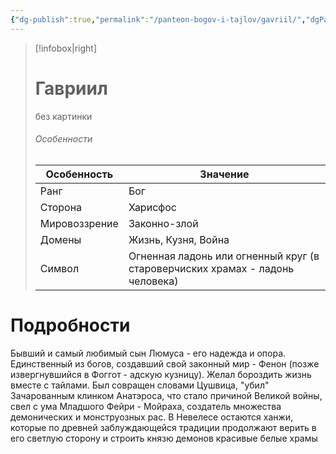 ```yaml
---
{"dg-publish":true,"permalink":"/panteon-bogov-i-tajlov/gavriil/","dgPassFrontmatter":true}
---
```


> [!infobox|right]
> # Гавриил
> без картинки
> ###### Особенности
> | Особенность | Значение |
> | ---- | ---- |
> | Ранг |Бог |
> | Сторона | Харисфос |
> | Мировоззрение | Законно-злой |
> | Домены |Жизнь, Кузня, Война|
> |Символ| Огненная ладонь или огненный круг (в староверчиских храмах - ладонь человека)|

# Подробности

Бывший и самый любимый сын Люмуса - его надежда и опора. Единственный из богов, создавший свой законный мир - Фенон (позже извергнувшийся в Фоггот - адскую кузницу). Желал бороздить жизнь вместе с тайлами. Был совращен словами Цушвица, "убил" Зачарованным клинком Анатэроса, что стало причиной Великой войны, свел с ума Младшого Фейри - Мойраха, создатель множества демонических и монструозных рас. В Невелесе остаются ханжи, которые по древней заблуждающейся традиции продолжают верить в его светлую сторону и строить князю демонов красивые белые храмы
